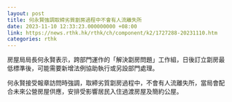 ```yaml
---
layout: post
title: 何永賢強調取締劣質劏房過程中不會有人流離失所
date: 2023-11-10 12:33:23.000000000 +08:00
link: https://news.rthk.hk/rthk/ch/component/k2/1727288-20231110.htm
categories: rthk
---
```


房屋局局長何永賢表示，跨部門運作的「解決劏房問題」工作組，日後訂立劏房最低標準後，可能需要新增法例協助執行或另設部門處理。

何永賢接受報章訪問時強調，取締劣質劏房過程中，不會有人流離失所，當局會配合未來公營房屋供應，安排受影響居民入住過渡房屋及簡約公屋。
